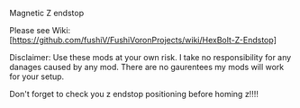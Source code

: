 Magnetic Z endstop 


Please see Wiki:
[https://github.com/fushiV/FushiVoronProjects/wiki/HexBolt-Z-Endstop]

Disclaimer:
Use these mods at your own risk. I take no responsibility for any danages caused by any mod. There are no gaurentees my mods will work for your setup. 

Don't forget to check you z endstop positioning before homing z!!!!
